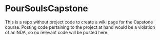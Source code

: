# PourSoulsCapstone
This is a repo without project code to create a wiki page for the Capstone course. Posting code pertaining to the project at hand would be a violation of an NDA, so no relevant code will be posted here
